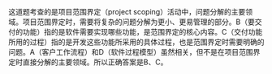 这道题考查的是项目范围界定（project scoping）活动中，问题分解的主要领域。项目范围界定时，需要将复杂的问题分解为更小、更易管理的部分。B（要交付的功能）指的是软件需要实现哪些功能，是范围界定的核心内容。C（交付功能所用的过程）指的是开发这些功能所采用的具体过程，也是范围界定时需要明确的问题。A（客户工作流程）和D（软件过程模型）虽然相关，但不是在项目范围界定时直接分解的主要领域。所以正确答案是B、C。
